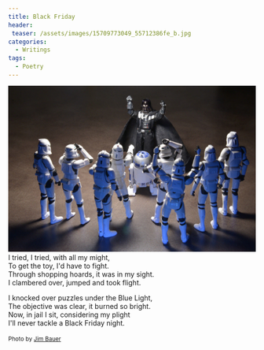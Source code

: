 ```yaml
---
title: Black Friday
header:
 teaser: /assets/images/15709773049_55712386fe_b.jpg
categories:
  - Writings
tags:
  - Poetry
---
```

<img src="/assets/images/15709773049_55712386fe_b.jpg">I tried, I tried, with all my might,  
 To get the toy, I'd have to fight.  
 Through shopping hoards, it was in my sight.  
 I clambered over, jumped and took flight.

I knocked over puzzles under the Blue Light,  
 The objective was clear, it burned so bright.  
 Now, in jail I sit, considering my plight  
 I'll never tackle a Black Friday night.

<small>Photo by <a href="http://www.flickr.com/photos/33087714@N04/15709773049">Jim Bauer</a></small>